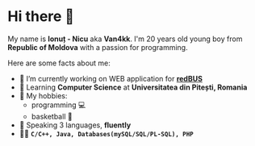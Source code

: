 # Hi there 👋

My name is **Ionuț - Nicu** aka **Van4kk**. I'm 20 years old young boy from **Republic of Moldova** with a passion for programming.

Here are some facts about me:

- 🔭 I’m currently working on WEB application for [**redBUS**](http://chisinau-craiova.md/)
- 🌱 Learning **Computer Science** at **Universitatea din Pitești,  Romania**
- 🤔 My hobbies:
  - programming :computer: 
  - basketball :basketball:
- :eyes: Speaking 3 languages, **fluently**
- :man_technologist: **`C/C++, Java, Databases(mySQL/SQL/PL-SQL), PHP`**

